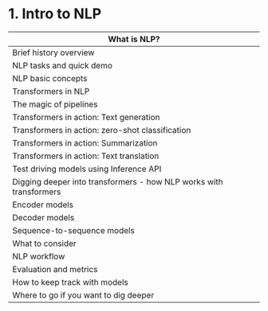 # 1. Intro to NLP

| What is NLP?                                                       |
| ------------------------------------------------------------------ |
| Brief history overview                                             |
| NLP tasks and quick demo                                           |
| NLP basic concepts                                                 |
| Transformers in NLP                                                |
| The magic of pipelines                                             |
| Transformers in action: Text generation                            |
| Transformers in action: zero-shot classification                   |
| Transformers in action: Summarization                              |
| Transformers in action: Text translation                           |
| Test driving models using Inference API                            |
| Digging deeper into transformers - how NLP works with transformers |
| Encoder models                                                     |
| Decoder models                                                     |
| Sequence-to-sequence models                                        |
| What to consider                                                   |
| NLP workflow                                                       |
| Evaluation and metrics                                             |
| How to keep track with models                                      |
| Where to go if you want to dig deeper                              |
